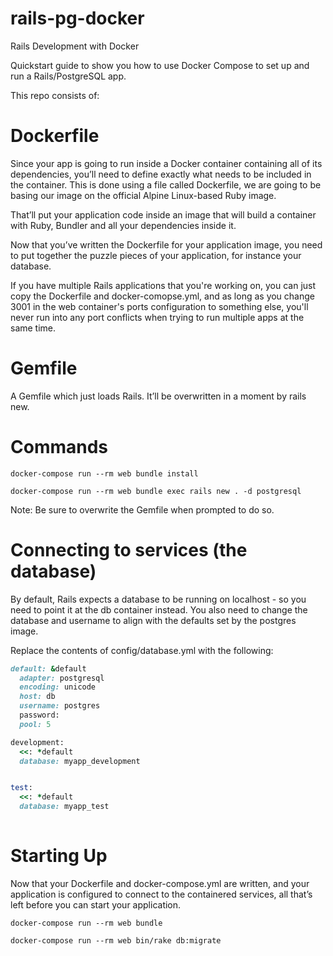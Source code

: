 # rails-pg-docker
Rails Development with Docker

Quickstart guide to show you how to use Docker Compose to set up and run a Rails/PostgreSQL app. 

This repo consists of: 

# Dockerfile
Since your app is going to run inside a Docker container containing all of its dependencies, you’ll need to define exactly what needs to be included in the container. This is done using a file called Dockerfile, we are going to be basing our image on the official Alpine Linux-based Ruby image.

That’ll put your application code inside an image that will build a container with Ruby, Bundler and all your dependencies inside it. 

Now that you’ve written the Dockerfile for your application image, you need to put together the puzzle pieces of your application, for instance your database.

If you have multiple Rails applications that you're working on, you can just copy the Dockerfile and docker-comopse.yml, and as long as you change 3001 in the web container's ports configuration to something else, you'll never run into any port conflicts when trying to run multiple apps at the same time.

# Gemfile
A Gemfile which just loads Rails. It’ll be overwritten in a moment by rails new.

# Commands
```
docker-compose run --rm web bundle install

docker-compose run --rm web bundle exec rails new . -d postgresql
```

Note: Be sure to overwrite the Gemfile when prompted to do so.

# Connecting to services (the database)

By default, Rails expects a database to be running on localhost - so you need to point it at the db container instead. You also need to change the database and username to align with the defaults set by the postgres image.

Replace the contents of config/database.yml with the following:
```ruby
default: &default
  adapter: postgresql
  encoding: unicode
  host: db
  username: postgres
  password:
  pool: 5

development:
  <<: *default
  database: myapp_development


test:
  <<: *default
  database: myapp_test
  
```
# Starting Up
Now that your Dockerfile and docker-compose.yml are written, and your application is configured to connect to the containered services, all that’s left before you can start your application.

```
docker-compose run --rm web bundle

docker-compose run --rm web bin/rake db:migrate
```
